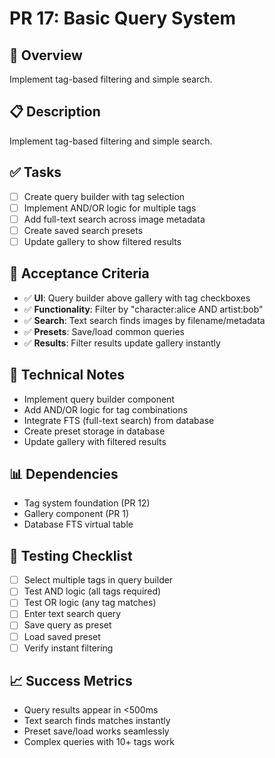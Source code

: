 # PR 17: Basic Query System

## 🎯 **Overview**
Implement tag-based filtering and simple search.

## 📋 **Description**
Implement tag-based filtering and simple search.

## ✅ **Tasks**
- [ ] Create query builder with tag selection
- [ ] Implement AND/OR logic for multiple tags
- [ ] Add full-text search across image metadata
- [ ] Create saved search presets
- [ ] Update gallery to show filtered results

## 🧪 **Acceptance Criteria**
- ✅ **UI**: Query builder above gallery with tag checkboxes
- ✅ **Functionality**: Filter by "character:alice AND artist:bob"
- ✅ **Search**: Text search finds images by filename/metadata
- ✅ **Presets**: Save/load common queries
- ✅ **Results**: Filter results update gallery instantly

## 🔧 **Technical Notes**
- Implement query builder component
- Add AND/OR logic for tag combinations
- Integrate FTS (full-text search) from database
- Create preset storage in database
- Update gallery with filtered results

## 📊 **Dependencies**
- Tag system foundation (PR 12)
- Gallery component (PR 1)
- Database FTS virtual table

## 🧪 **Testing Checklist**
- [ ] Select multiple tags in query builder
- [ ] Test AND logic (all tags required)
- [ ] Test OR logic (any tag matches)
- [ ] Enter text search query
- [ ] Save query as preset
- [ ] Load saved preset
- [ ] Verify instant filtering

## 📈 **Success Metrics**
- Query results appear in <500ms
- Text search finds matches instantly
- Preset save/load works seamlessly
- Complex queries with 10+ tags work
